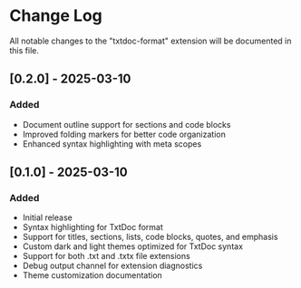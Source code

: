 # Change Log

All notable changes to the "txtdoc-format" extension will be documented in this
file.

## [0.2.0] - 2025-03-10

### Added

- Document outline support for sections and code blocks
- Improved folding markers for better code organization
- Enhanced syntax highlighting with meta scopes

## [0.1.0] - 2025-03-10

### Added

- Initial release
- Syntax highlighting for TxtDoc format
- Support for titles, sections, lists, code blocks, quotes, and emphasis
- Custom dark and light themes optimized for TxtDoc syntax
- Support for both .txt and .txtx file extensions
- Debug output channel for extension diagnostics
- Theme customization documentation
